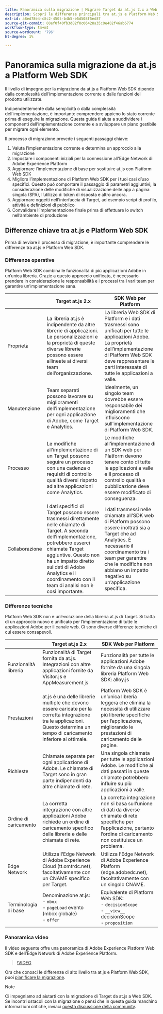 ```yaml
---
title: Panoramica sulla migrazione | Migrare Target da at.js 2.x a Web SDK
description: Scopri le differenze principali tra at.js e Platform Web SDK e come pianificare le attività di migrazione.
exl-id: a8ed78e4-c8c2-4505-b4b5-e5d508f5ed87
source-git-commit: 00ef0f40fb3d82f0c06428a35c0e402f46ab6774
workflow-type: tm+mt
source-wordcount: '796'
ht-degree: 1%

---
```


# Panoramica sulla migrazione da at.js a Platform Web SDK

Il livello di impegno per la migrazione da at.js a Platform Web SDK dipende dalla complessità dell’implementazione corrente e dalle funzioni del prodotto utilizzate.

Indipendentemente dalla semplicità o dalla complessità dell’implementazione, è importante comprendere appieno lo stato corrente prima di eseguire la migrazione. Questa guida ti aiuta a suddividere i componenti dell’implementazione corrente e a sviluppare un piano gestibile per migrare ogni elemento.

Il processo di migrazione prevede i seguenti passaggi chiave:

1. Valuta l’implementazione corrente e determina un approccio alla migrazione
1. Impostare i componenti iniziali per la connessione all&#39;Edge Network di Adobe Experience Platform
1. Aggiornare l’implementazione di base per sostituire at.js con Platform Web SDK
1. Migliora l’implementazione di Platform Web SDK per i tuoi casi d’uso specifici. Questo può comportare il passaggio di parametri aggiuntivi, la considerazione delle modifiche di visualizzazione delle app a pagina singola (SPA), l’utilizzo di token di risposta e altro ancora.
1. Aggiornare oggetti nell’interfaccia di Target, ad esempio script di profilo, attività e definizioni di pubblico
1. Convalidare l’implementazione finale prima di effettuare lo switch nell’ambiente di produzione

## Differenze chiave tra at.js e Platform Web SDK

Prima di avviare il processo di migrazione, è importante comprendere le differenze tra at.js e Platform Web SDK.

### Differenze operative

Platform Web SDK combina le funzionalità di più applicazioni Adobe in un’unica libreria. Grazie a questo approccio unificato, è necessario prendere in considerazione le responsabilità e i processi tra i vari team per garantire un’implementazione sana.

| | Target at.js 2.x | SDK Web per Platform |
|---|---|---|
| Proprietà | La libreria at.js è indipendente da altre librerie di applicazioni. Le personalizzazioni e la proprietà di queste diverse librerie possono essere allineate ai diversi team dell’organizzazione. | La libreria Web SDK di Platform e i dati trasmessi sono unificati per tutte le applicazioni Adobe. La proprietà dell’implementazione di Platform Web SDK deve rappresentare le parti interessate di tutte le applicazioni a valle. |
| Manutenzione | Team separati possono lavorare su miglioramenti dell’implementazione per ogni applicazione di Adobe, come Target e Analytics. | Idealmente, un singolo team dovrebbe essere responsabile dei miglioramenti che influiscono sull’implementazione di Platform Web SDK. |
| Processo | Le modifiche all’implementazione di un Target possono seguire un processo con una cadenza o requisiti di controllo qualità diversi rispetto ad altre applicazioni come Analytics. | Le modifiche all’implementazione di un SDK web per Platform devono tenere conto di tutte le applicazioni a valle e il processo di controllo qualità e pubblicazione deve essere modificato di conseguenza. |
| Collaborazione | I dati specifici di Target possono essere trasmessi direttamente nelle chiamate di Target. A seconda dell’implementazione, potrebbero esserci chiamate Target aggiuntive. Questo non ha un impatto diretto sui dati di Adobe Analytics e il coordinamento con il team di analisi non è così importante. | I dati trasmessi nelle chiamate all’SDK web di Platform possono essere inoltrati sia a Target che ad Analytics. È necessario il coordinamento tra i team per garantire che le modifiche non abbiano un impatto negativo su un’applicazione specifica. |

### Differenze tecniche

Platform Web SDK non è un’evoluzione della libreria at.js di Target. Si tratta di un approccio nuovo e unificato per l’implementazione di tutte le applicazioni Adobe per il canale web. Ci sono diverse differenze tecniche di cui essere consapevoli.

| | Target at.js 2.x | SDK Web per Platform |
|---|---|---|
| Funzionalità libreria | Funzionalità di Target fornita da at.js. Integrazioni con altre applicazioni fornite da Visitor.js e AppMeasurement.js | Funzionalità per tutte le applicazioni Adobe fornite da una singola libreria Platform Web SDK: alloy.js |
| Prestazioni | at.js è una delle librerie multiple che devono essere caricate per la corretta integrazione tra le applicazioni. Questo determina un tempo di caricamento inferiore al ottimale. | Platform Web SDK è un’unica libreria leggera che elimina la necessità di utilizzare più librerie specifiche per l’applicazione, migliorando le prestazioni di caricamento delle pagine. |
| Richieste | Chiamate separate per ogni applicazione di Adobe. Le chiamate di Target sono in gran parte indipendenti da altre chiamate di rete. | Una singola chiamata per tutte le applicazioni Adobe. Le modifiche ai dati passati in queste chiamate potrebbero influire su più applicazioni a valle. |
| Ordine di caricamento | La corretta integrazione con altre applicazioni Adobe richiede un ordine di caricamento specifico delle librerie e delle chiamate di rete. | La corretta integrazione non si basa sull’unione di dati da diverse chiamate di rete specifiche per l’applicazione, pertanto l’ordine di caricamento non costituisce un problema. |
| Edge Network | Utilizza l’Edge Network di Adobe Experience Cloud (tt.omtrdc.net), facoltativamente con un CNAME specifico per Target. | Utilizza l’Edge Network di Adobe Experience Platform (edge.adobedc.net), facoltativamente con un singolo CNAME. |
| Terminologia di base | Denominazione at.js: <br> - `mbox` <br> - `pageLoad` evento (mbox globale) <br> - `offer` | Equivalente di Platform Web SDK: <br> - `decisionScope` <br> - `__view__` decisionScope <br> - `proposition` |

### Panoramica video

Il video seguente offre una panoramica di Adobe Experience Platform Web SDK e dell’Edge Network di Adobe Experience Platform.

>[!VIDEO](https://video.tv.adobe.com/v/34141/?learn=on)

Ora che conosci le differenze di alto livello tra at.js e Platform Web SDK, puoi [pianificare la migrazione](plan-migration.md).

>[!NOTE]
>
>Ci impegniamo ad aiutarti con la migrazione di Target da at.js a Web SDK. Se incontri ostacoli con la migrazione o pensi che in questa guida manchino informazioni critiche, inviaci [questa discussione della community](https://experienceleaguecommunities.adobe.com/t5/adobe-experience-platform-data/tutorial-discussion-migrate-target-from-at-js-to-web-sdk/m-p/575587#M463).
